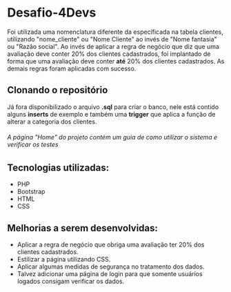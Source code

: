 # Desafio-4Devs
Foi utilizada uma nomenclatura diferente da específicada na tabela clientes, utilizando "nome_cliente" ou "Nome Cliente" ao invés de "Nome fantasia" ou "Razão social".
Ao invés de aplicar a regra de negócio que diz que uma avaliação deve conter 20% dos clientes cadastrados, foi implantado de forma que uma avaliação deve conter **até** 20% dos clientes cadastrados. As demais regras foram aplicadas com sucesso.

## Clonando o repositório
Já fora disponibilizado o arquivo **.sql** para criar o banco, nele está contido alguns **inserts** de exemplo e também uma **trigger** que aplica a função de alterar a categoria dos clientes.
###### A página "Home" do projeto contém um guia de como utilizar o sistema e verificar os testes

## Tecnologias utilizadas:
- PHP
- Bootstrap
- HTML
- CSS

## Melhorias a serem desenvolvidas:
- Aplicar a regra de negócio que obriga uma avaliação ter 20% dos clientes cadastrados.
- Estilizar a página utilizando CSS.
- Aplicar algumas medidas de segurança no tratamento dos dados.
- Talvez adicionar uma página de login para que somente usuários logados consigam verificar os dados.
